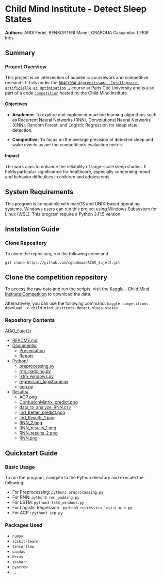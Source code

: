 # Child Mind Institute - Detect Sleep States 

**Authors**: ABDI Feriel, BENKORTEBI Manel, GBABOUA Cassandra, LEBIB Inès

## Summary

### Project Overview
This project is an intersection of academic coursework and competitive research. It falls under the [`BQ4CY030 Apprentissage, Intelligence artificielle et Optimisation 1`](https://moodle.u-paris.fr/course/view.php?id=4162) course at Paris Cité University and is also part of a code [`competition`](https://www.kaggle.com/competitions/child-mind-institute-detect-sleep-states/overview) hosted by the Child Mind Institute.

#### Objectives

- **Academic:** To explore and implement machine learning algorithms such as Recurrent Neural Networks (RNN), Convolutional Neural Networks (CNN), Random Forest, and Logistic Regression for sleep state detection.
  
- **Competitive:** To focus on the average precision of detected sleep and wake events as per the competition’s evaluation metric.

#### Impact

The work aims to enhance the reliability of large-scale sleep studies. It holds particular significance for healthcare, especially concerning mood and behavior difficulties in children and adolescents.

## System Requirements
This program is compatible with macOS and UNIX-based operating systems. Windows users can run this project using Windows Subsystem for Linux (WSL).
This program require a Python 3.11.5 version.

## Installation Guide

### Clone Repository
To clone the repository, run the following command:

`git clone https://github.com/cgbaboua/AIAO_Sujet2.git`

## Clone the competition repository

To access the raw data and run the scripts, visit the [Kaggle - Child Mind Institute Competition](https://www.kaggle.com/competitions/child-mind-institute-detect-sleep-states/data) to download the data.

Alternatively, you can use the following command:
`kaggle competitions download -c child-mind-institute-detect-sleep-states`


### Repository Contents
[AIAO_Sujet2/](https://github.com/cgbaboua/AIAO_Sujet2)
  - [README.md](https://github.com/cgbaboua/AIAO_Sujet2blob/main/README.md)
  - [Documents/](https://github.com/cgbaboua/AIAO_Sujet2/tree/main/Documents)
    - [Presentation](https://github.com/cgbaboua/AIAO_Sujet2/blob/main/Documents/Presentation)
    - [Report](https://github.com/cgbaboua/AIAO_Sujet2/blob/main/Documents/Report)
  - [Python/](https://github.com/cgbaboua/AIAO_Sujet2/tree/main/Python)
    - [preprocessing.py](https://github.com/cgbaboua/AIAO_Sujet2/blob/main/Python/preprocessing.py)
    - [rnn_padding.py](https://github.com/cgbaboua/AIAO_Sujet2/blob/main/Python/rnn_padding.py)
    - [lstm_windows.py](https://github.com/cgbaboua/AIAO_Sujet2/blob/main/Python/lstm_windows.py)
    - [regression_logistique.py](https://github.com/cgbaboua/AIAO_Sujet2/blob/main/Python/regression_logistique.py)
    -  [acp.py](https://github.com/cgbaboua/AIAO_Sujet2/blob/main/Python/acp.py)
  - [Results/](https://github.com/cgbaboua/AIAO_Sujet2/tree/main/Results)
     - [ACP.png](https://github.com/cgbaboua/AIAO_Sujet2/blob/main/Results/ACP.png)
    - [ConfusionMatrix_predict.png](https://github.com/cgbaboua/AIAO_Sujet2/blob/main/Results/ConfusionMatrix_predict.png)
    - [data_to_analyze_RNN.csv](https://github.com/cgbaboua/AIAO_Sujet2/blob/main/Results/data_to_analyze_RNN.csv)
    - [Ind_Better_predict.png](https://github.com/cgbaboua/AIAO_Sujet2/blob/main/Results/Ind_Better_predict.png)
    - [Ind_Results_1.png](https://github.com/cgbaboua/AIAO_Sujet2/blob/main/Results/Ind_Results_1.png)
    - [RNN_2.png](https://github.com/cgbaboua/AIAO_Sujet2/blob/main/Results/RNN_2.png)
    - [RNN_results_1.png](https://github.com/cgbaboua/AIAO_Sujet2/blob/main/Results/RNN_results_1.png)
    - [RNN_results_2.png](https://github.com/cgbaboua/AIAO_Sujet2/blob/main/Results/RNN_results_2.png)
    - [RNN.png](https://github.com/cgbaboua/AIAO_Sujet2/blob/main/Results/RNN.png)


## Quickstart Guide

### Basic Usage
To run the program, navigate to the Python directory and execute the following:

- For Preprocessing: `python3 preprocessing.py`
- For RNN: `python3 rnn_padding.py`
- For LSTM: `python3 lstm_windows.py`
- For Logistic Regression : `python3 regression_logistique.py`
- For ACP : `python3 acp.py`


### Packages Used
- `numpy`
- `scikit-learn`
- `tensorflow`
- `pandas`
- `Keras`
- `seaborn`
- `pyarrow`
- ...






